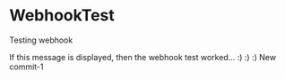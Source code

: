 # WebhookTest
Testing webhook

If this message is displayed, then the webhook test worked... :) :) :)
New commit-1
